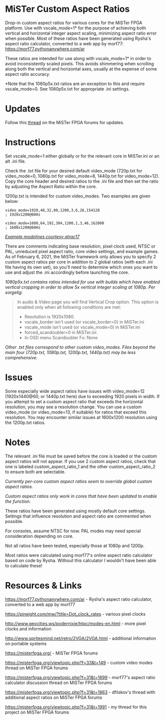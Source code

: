 # MiSTer Custom Aspect Ratios
Drop-in custom aspect ratios for various cores for the MiSTer FPGA platform. Use with vscale_mode=1* for the purpose of achieving both vertical and horizontal integer aspect scaling, minimizing aspect ratio error when possible. Most of these ratios have been generated using Rysha's aspect ratio calculator, converted to a web app by morf77: https://morf77.pythonanywhere.com/ar

These ratios are intended for use along with vscale_mode=1* in order to avoid inconsistently scaled pixels. This avoids shimmering when scrolling along both the vertical and horizontal axes, usually at the expense of some aspect ratio accuracy.

*Note that the 1080p5x.txt ratios are an exception to this and require vscale_mode=0. See 1080p5x.txt for appropriate .ini settings.

# Updates

Follow this [thread](https://misterfpga.org/viewtopic.php?f=31&t=1991&p=17826#p17826) on the MiSTer FPGA forums for updates.

# Instructions

Set vscale_mode=1 either globally or for the relevant core in MiSTer.ini or an alt .ini file.

Check the .txt file for your desired default video_mode (720p.txt for video_mode=0, 1080p.txt for video_mode=8, 1440p.txt for video_mode=12). Copy the core header and desired ratios to the .ini file and then set the ratio by adjusting the Aspect Ratio within the core.

1200p.txt is intended for custom video_modes. Two examples are given below:

```
video_mode=1920,48,32,80,1200,3,6,26,154128
; 1920x1200@60Hz
```

```
video_mode=1600,64,192,304,1200,1,3,46,162000
; 1600x1200@60Hz
```

[*Example modelines courtesy atrac17*](https://misterfpga.org/viewtopic.php?p=4654#p4654)

There are comments indicating base resolution, pixel clock used, NTSC or PAL, unreduced pixel aspect ratio, core video settings, and example games. As of February 6, 2021, the MiSTer framework only allows you to specify 2 custom aspect ratios per core in addition to 2 global ratios (with each .ini file having its own set), so you'll need to determine which ones you want to use and adjust the .ini accordingly before launching the core.

*1080p5x.txt contains ratios intended for use with builds which have enabled vertical cropping in order to allow 5x vertical integer scaling at 1080p. Per sorgelig:*

> In audio & Video page you will find Vertical Crop option. This option is enabled only when all following conditions are met:
>
> - Resolution is 1920x1080.
> - vscale_border isn't used (or vscale_border=0) in MiSTer.ini
> - vscale_mode isn't used (or vscale_mode=0) in MiSTer.ini
> - forced_scandoubler=0 in MiSTer.ini
> - In OSD menu Scandoubler Fx: None

*Other .txt files correspond to other custom video_modes. Files beyond the main four (720p.txt, 1080p.txt, 1200p.txt, 1440p.txt) may be less comprehensive.*

# Issues

Some especially wide aspect ratios have issues with video_mode=12 (1920x1440@60, or 1440p.txt here) due to exceeding 1920 pixels in width. If you attempt to set a custom aspect ratio that exceeds the horizontal resolution, you may see a resolution change. You can use a custom video_mode (or video_mode=13, if suitable) for ratios that exceed this resolution. You may encounter similar issues at 1600x1200 resolution using the 1200p.txt ratios.

# Notes

The relevant .ini file must be saved before the core is loaded or the custom aspect ratios will not appear. If you use 2 custom aspect ratios, check that one is labeled custom_aspect_ratio_1 and the other custom_aspect_ratio_2 to ensure both are selectable.

_Currently per-core custom aspect ratios seem to override global custom aspect ratios._

_Custom aspect ratios only work in cores that have been updated to enable the function._

These ratios have been generated using mostly default core settings. Settings that influence resolution and aspect ratio are commented when possible.

For consoles, assume NTSC for now. PAL modes may need special consideration depending on core.

Not all ratios have been tested, especially those at 1080p and 1200p.

Most ratios were calculated using morf77's online aspect ratio calculator based on code by Rysha. Without this calculator I wouldn't have been able to calculate these!

# Resources & Links

https://morf77.pythonanywhere.com/ar - Rysha's aspect ratio calculator, converted to a web app by morf77

https://pineight.com/mw/?title=Dot_clock_rates - various pixel clocks

http://www.geocities.ws/podernixie/htpc/modes-en.html - more pixel clocks and information

http://www.spritesmind.net/retro/2VGA/2VGA.html - additional information on portable systems

https://misterfpga.org/ - MiSTer FPGA forums

https://misterfpga.org/viewtopic.php?f=33&t=149 - custom video modes thread on MiSTer FPGA forums

https://misterfpga.org/viewtopic.php?f=31&t=1899 - morf77's aspect ratio calculator discussion thread on MiSTer FPGA forums

https://misterfpga.org/viewtopic.php?f=31&t=1863 - dfilskov's thread with additional aspect ratios on MiSTer FPGA forums

https://misterfpga.org/viewtopic.php?f=31&t=1991 - my thread for this project on MiSTer FPGA forums
